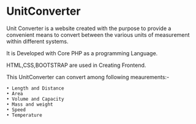 # UnitConverter
Unit Converter is a website created with the purpose to provide  a convenient means to convert between the various units of measurement within different systems.

It is Developed with Core PHP as a programming Language.

HTML,CSS,BOOTSTRAP are used in Creating Frontend.

This UnitConverter  can convert among following meaurements:-

    • Length and Distance
    • Area
    • Volume and Capacity
    • Mass and weight
    • Speed
    • Temperature
